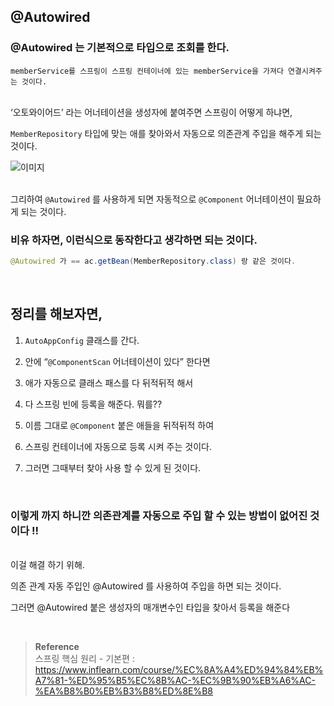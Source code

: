 ## @Autowired

### @Autowired 는 기본적으로 타입으로 조회를 한다.

`memberService를 스프링이 스프링 컨테이너에 있는 memberService을 가져다 연결시켜주는 것이다.`

<br/>‘오토와이어드’ 라는 어너테이션을 생성자에 붙여주면 스프링이 어떻게 하냐면,

`MemberRepository` 타입에 맞는 애를 찾아와서 자동으로 의존관계 주입을 해주게 되는 것이다.

![이미지](/programming/img/가.PNG)

<br/>그리하여 `@Autowired` 를 사용하게 되면 자동적으로 `@Component` 어너테이션이 필요하게 되는 것이다.

### 비유 하자면, 이런식으로 동작한다고 생각하면 되는 것이다.

```java
@Autowired 가 == ac.getBean(MemberRepository.class) 랑 같은 것이다.
```

<br/>

## 정리를 해보자면,

1. `AutoAppConfig` 클래스를 간다.

2. 안에 “`@ComponentScan` 어너테이션이 있다” 한다면
3. 애가 자동으로 클래스 패스를 다 뒤적뒤적 해서 
4. 다 스프링 빈에 등록을 해준다. 뭐를??
5. 이름 그대로 `@Component` 붙은 애들을 뒤적뒤적 하여
6. 스프링 컨테이너에 자동으로 등록 시켜 주는 것이다.
7. 그러면 그때부터 찾아 사용 할 수 있게 된 것이다.

<br/>

### 이렇게 까지 하니깐 의존관계를 자동으로 주입 할 수 있는 방법이 없어진 것이다 !!

<br/>이걸 해결 하기 위해.

의존 관계 자동 주입인 @Autowired 를 사용하여 주입을 하면 되는 것이다.

그러면 @Autowired 붙은 생성자의 매개변수인 타입을 찾아서 등록을 해준다


<br/>


>**Reference** <br/>스프링 핵심 원리 - 기본편 : https://www.inflearn.com/course/%EC%8A%A4%ED%94%84%EB%A7%81-%ED%95%B5%EC%8B%AC-%EC%9B%90%EB%A6%AC-%EA%B8%B0%EB%B3%B8%ED%8E%B8
